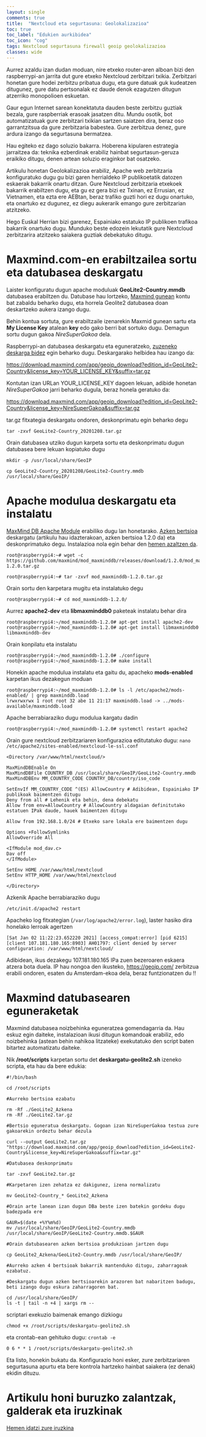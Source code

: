 ```yaml
---
layout: single
comments: true
title:  "Nextcloud eta segurtasuna: Geolokalizazioa"
toc: true
toc_label: "Edukien aurkibidea"
toc_icon: "cog"
tags: Nextcloud segurtasuna firewall geoip geolokalizazioa
classes: wide
---
```



Aurrez azaldu izan dudan moduan, nire etxeko router-aren alboan bizi den raspberrypi-an jarrita dut gure etxeko Nextcloud zerbitzari txikia.  Zerbitzari honetan gure hodei zerbitzu pribatua dugu, eta gure datuak guk kudeatzen ditugunez, gure datu pertsonalak ez daude denok ezagutzen ditugun atzerriko monopolioen eskuetan.

Gaur egun Internet sarean konektatuta dauden beste zerbitzu guztiak bezala, gure raspberriak erasoak jasatzen ditu. Mundu osotik, bot automatizatuak gure zerbitzari txikian sartzen saiatzen dira, beraz oso garrantzitsua da gure zerbitzaria babestea. Gure zerbitzua denez, gure ardura izango da segurtasuna bermatzea.

Hau egiteko ez dago soluzio bakarra. Hoberena kipularen estrategia jarraitzea da: teknika ezberdinak erabiliz hainbat segurtasun-geruza eraikiko ditugu, denen artean soluzio eraginkor bat osatzeko.

Artikulu honetan Geolokalizazioa erabiliz, Apache web zerbitzaria konfiguratuko dugu gu bizi garen herrialdeko IP publikoetatik datozen eskaerak bakarrik onartu ditzan. Gure Nextcloud zerbitzaria etxekoek bakarrik erabiltzen dugu, eta gu ez gera bizi ez Txinan, ez Errusian, ez Vietnamen, eta ezta ere AEBtan, beraz trafiko guzti hori ez dugu onartuko, eta onartuko ez dugunez, ez diegu aukerarik emango gure zerbitzarian atzitzeko.

Hego Euskal Herrian bizi garenez, Espainiako estatuko IP publikoen trafikoa bakarrik onartuko dugu. Munduko beste edozein lekutatik gure Nextcloud zerbitzarira atzitzeko saiakera guztiak debekatuko ditugu. 

# Maxmind.com-en erabiltzailea sortu eta datubasea deskargatu

Laister konfiguratu dugun apache moduluak **GeoLite2-Country.mmdb** datubasea erabiltzen du. Datubase hau lortzeko, [Maxmind gunean](https://www.maxmind.com/en/geolite2/signup) kontu bat zabaldu beharko dugu, eta horrela Geolite2 datubasea doan deskartzeko aukera izango dugu.

Behin kontua sortuta, gure erabiltzaile izenarekin Maxmid gunean sartu eta **My License Key** atalean **key** edo gako berri bat sortuko dugu. Demagun sortu dugun gakoa *NireSuperGakoa* dela.

Raspberrypi-an datubasea deskargatu eta eguneratzeko, [zuzeneko deskarga bidez](https://dev.maxmind.com/geoip/geoip-direct-downloads/) egin beharko dugu. Deskargarako helbidea hau izango da:

https://download.maxmind.com/app/geoip_download?edition_id=GeoLite2-Country&license_key=YOUR_LICENSE_KEY&suffix=tar.gz

Kontutan izan URLan YOUR_LICENSE_KEY dagoen lekuan, adibide honetan *NireSuperGakoa* jarri beharko dugula, beraz honela geratuko da:

https://download.maxmind.com/app/geoip_download?edition_id=GeoLite2-Country&license_key=NireSuperGakoa&suffix=tar.gz

tar.gz fitxategia deskargatu ondoren, deskonprimatu egin beharko degu
```
tar -zxvf GeoLite2-Country_20201208.tar.gz
```

Orain datubasea utziko dugun karpeta sortu eta deskonprimatu dugun datubasea bere lekuan kopiatuko dugu

```
mkdir -p /usr/local/share/GeoIP

cp GeoLite2-Country_20201208/GeoLite2-Country.mmdb /usr/local/share/GeoIP/
```


# Apache modulua deskargatu eta instalatu

[MaxMind DB Apache Module](https://github.com/maxmind/mod_maxminddb) erabiliko dugu lan honetarako. [Azken bertsioa](https://github.com/maxmind/mod_maxminddb/releases/tag/1.2.0) deskargatu (artikulu hau idazterakoan, azken bertsioa 1.2.0 da) eta deskonprimatuko degu. Instalazioa nola egin behar den [hemen azaltzen da](https://github.com/maxmind/mod_maxminddb).

```
root@raspberrypi4:~# wget -c https://github.com/maxmind/mod_maxminddb/releases/download/1.2.0/mod_maxminddb-1.2.0.tar.gz

root@raspberrypi4:~# tar -zxvf mod_maxminddb-1.2.0.tar.gz 
```


Orain sortu den karpetara mugitu eta instalatuko degu

```
root@raspberrypi4:~# cd mod_maxminddb-1.2.0/
```

Aurrez **apache2-dev** eta **libmaxminddb0** paketeak instalatu behar dira

```
root@raspberrypi4:~/mod_maxminddb-1.2.0# apt-get install apache2-dev
root@raspberrypi4:~/mod_maxminddb-1.2.0# apt-get install libmaxminddb0 libmaxminddb-dev
```

Orain konpilatu eta instalatu
```
root@raspberrypi4:~/mod_maxminddb-1.2.0# ./configure
root@raspberrypi4:~/mod_maxminddb-1.2.0# make install
```


Honekin apache modulua instalatu eta gaitu du, apacheko **mods-enabled** karpetan ikus dezakegun moduan

```
root@raspberrypi4:~/mod_maxminddb-1.2.0# ls -l /etc/apache2/mods-enabled/ | grep maxminddb.load
lrwxrwxrwx 1 root root 32 abe 11 21:17 maxminddb.load -> ../mods-available/maxminddb.load
```

Apache berrabiaraziko dugu modulua kargatu dadin

```
root@raspberrypi4:~/mod_maxminddb-1.2.0# systemctl restart apache2
```


Orain gure nextcloud zerbitzariaren konfigurazioa editutatuko dugu: `nano /etc/apache2/sites-enabled/nextcloud-le-ssl.conf` 

```
<Directory /var/www/html/nextcloud/>

MaxMindDBEnable On
MaxMindDBFile COUNTRY_DB /usr/local/share/GeoIP/GeoLite2-Country.mmdb
MaxMindDBEnv MM_COUNTRY_CODE COUNTRY_DB/country/iso_code

SetEnvIf MM_COUNTRY_CODE ^(ES) AllowCountry # Adibidean, Espainiako IP publikoak baimentzen ditugu
Deny from all # Lehenik eta behin, dena debekatu
Allow from env=AllowCountry # AllowCountry aldagaian definitutako estatuen IPak daude, hauek baimentzen ditugu

Allow from 192.168.1.0/24 # Etxeko sare lokala ere baimentzen dugu

Options +FollowSymlinks
AllowOverride All

<IfModule mod_dav.c>
Dav off
</IfModule>

SetEnv HOME /var/www/html/nextcloud
SetEnv HTTP_HOME /var/www/html/nextcloud

</Directory>
```



Azkenik Apache berrabiaraziko dugu
```
/etc/init.d/apache2 restart
```


Apacheko log fitxategian (`/var/log/apache2/error.log`), laster hasiko dira honelako lerroak agertzen

```
[Sat Jan 02 11:22:23.652220 2021] [access_compat:error] [pid 6215] [client 107.181.180.165:8903] AH01797: client denied by server configuration: /var/www/html/nextcloud/
```


Adibidean, ikus dezakegu 107.181.180.165 IPa zuen bezeroaren eskaera atzera bota duela. IP hau nongoa den ikusteko, https://geoip.com/ zerbitzua erabili ondoren, esaten du Amsterdam-ekoa dela, beraz funtzionatzen du !!

# Maxmind datubasearen eguneraketak

Maxmind datubasea noizbehinka eguneratzea gomendagarria da. Hau eskuz egin daiteke, instalazioan ikusi ditugun komandoak erabiliz, edo noizbehinka (astean behin nahikoa litzateke) exekutatuko den script baten bitartez automatizatu daiteke. 

Nik  **/root/scripts** karpetan sortu det **deskargatu-geolite2.sh**  izeneko scripta, eta hau da bere edukia:


```
#!/bin/bash

cd /root/scripts

#Aurreko bertsioa ezabatu

rm -Rf ./GeoLite2_Azkena
rm -Rf ./GeoLite2.tar.gz

#Bertsio eguneratua deskargatu. Gogoan izan NireSuperGakoa testua zure gakoarekin ordeztu behar dezula

curl --output GeoLite2.tar.gz "https://download.maxmind.com/app/geoip_download?edition_id=GeoLite2-Country&license_key=NireSuperGakoa&suffix=tar.gz" 

#Datubasea deskonprimatu

tar -zxvf GeoLite2.tar.gz

#Karpetaren izen zehatza ez dakigunez, izena normalizatu

mv GeoLite2-Country_* GeoLite2_Azkena

#Orain arte lanean izan dugun DBa beste izen batekin gordeku dugu badezpada ere

GAUR=$(date +%Y%m%d)
mv /usr/local/share/GeoIP/GeoLite2-Country.mmdb /usr/local/share/GeoIP/GeoLite2-Country.mmdb.$GAUR

#Orain datubasearen azken bertsioa produkzioan jartzen dugu

cp GeoLite2_Azkena/GeoLite2-Country.mmdb /usr/local/share/GeoIP/

#Aurreko azken 4 bertsioak bakarrik mantenduko ditugu, zaharragoak ezabatuz.

#Deskargatu dugun azken bertsioarekin arazoren bat nabaritzen badugu, beti izango dugu eskura zaharragoren bat.

cd /usr/local/share/GeoIP/
ls -t | tail -n +4 | xargs rm --
```

scriptari exekuzio baimenak emango dizkiogu

```
chmod +x /root/scripts/deskargatu-geolite2.sh
```


eta crontab-ean gehituko dugu: `crontab -e`

```
0 6 * * 1 /root/scripts/deskargatu-geolite2.sh
```


Eta listo, honekin bukatu da. Konfigurazio honi esker, zure zerbitzariaren segurtasuna apurtu eta bere kontrola hartzeko hainbat saiakera (ez denak) ekidin dituzu.

# Artikulu honi buruzko zalantzak, galderak eta iruzkinak

[Hemen idatzi zure iruzkina](https://lemmy.eus/post/122)
